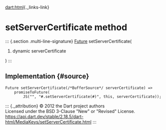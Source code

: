 [dart:html](../../dart-html/dart-html-library){._links-link}

setServerCertificate method
===========================

::: {.section .multi-line-signature}
[Future](../../dart-async/future-class) setServerCertificate(

1.  dynamic serverCertificate

)
:::

Implementation {#source}
--------------

``` {.language-dart data-language="dart"}
Future setServerCertificate(/*BufferSource*/ serverCertificate) =>
    promiseToFuture(
        JS("", "#.setServerCertificate(#)", this, serverCertificate));
```

::: {._attribution}
© 2012 the Dart project authors\
Licensed under the BSD 3-Clause \"New\" or \"Revised\" License.\
<https://api.dart.dev/stable/2.18.5/dart-html/MediaKeys/setServerCertificate.html>
:::
